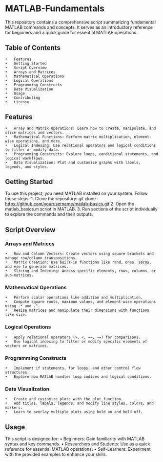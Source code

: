 # MATLAB-Fundamentals
This repository contains a comprehensive script summarizing fundamental MATLAB commands and concepts. It serves as an introductory reference for beginners and a quick guide for essential MATLAB operations.

## Table of Contents
	•	Features
	•	Getting Started
	•	Script Overview
	•	Arrays and Matrices
	•	Mathematical Operations
	•	Logical Operations
	•	Programming Constructs
	•	Data Visualization
	•	Usage
	•	Contributing
	•	License

## Features
	•	Array and Matrix Operations: Learn how to create, manipulate, and slice matrices and vectors.
	•	Mathematical Functions: Perform matrix multiplication, element-wise operations, and more.
	•	Logical Indexing: Use relational operators and logical conditions to filter or modify data.
	•	Programming Constructs: Explore loops, conditional statements, and logical workflows.
	•	Data Visualization: Plot and customize graphs with labels, legends, and styles.

## Getting Started

To use this project, you need MATLAB installed on your system. Follow these steps:
	1.	Clone the repository: git clone https://github.com/yourusername/matlab-basics.git
	2.	Open the matlab_basics.m script in MATLAB.
	3.	Run sections of the script individually to explore the commands and their outputs.

## Script Overview

### Arrays and Matrices
	•	Row and Column Vectors: Create vectors using square brackets and manage row/column transpositions.
	•	Matrix Creation: Use built-in functions like rand, ones, zeros, and eye to generate matrices.
	•	Slicing and Indexing: Access specific elements, rows, columns, or sub-matrices.

### Mathematical Operations
	•	Perform scalar operations like addition and multiplication.
	•	Compute square roots, maximum values, and element-wise operations using .* and .^.
	•	Resize matrices and manipulate their dimensions with functions like size.

### Logical Operations
	•	Apply relational operators (>, <, ==, ~=) for comparisons.
	•	Use logical indexing to filter or modify specific elements of vectors or matrices.

### Programming Constructs
	•	Implement if statements, for loops, and other control flow structures.
	•	Explore how MATLAB handles loop indices and logical conditions.

### Data Visualization
	•	Create and customize plots with the plot function.
	•	Add titles, labels, legends, and modify line styles, colors, and markers.
	•	Learn to overlay multiple plots using hold on and hold off.

## Usage

This script is designed for:
	•	Beginners: Gain familiarity with MATLAB syntax and key commands.
	•	Researchers and Students: Use as a quick reference for essential MATLAB operations.
	•	Self-Learners: Experiment with the provided examples to enhance your skills.
